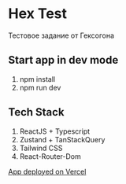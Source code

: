 # Hex Test

Тестовое задание от Гексогона

## Start app in dev mode

1. npm install
2. npm run dev

## Tech Stack
1. ReactJS + Typescript
2. Zustand + TanStackQuery
3. Tailwind CSS
4. React-Router-Dom

[App deployed on Vercel](https://hex-test.vercel.app/)
